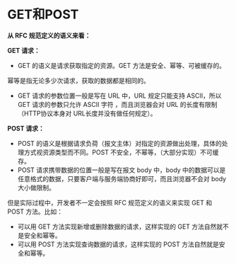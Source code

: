 # GET和POST

**从 RFC 规范定义的语义来看：**

**GET 请求：**

* GET 的语义是请求获取指定的资源。GET 方法是安全、幂等、可被缓存的。

幂等是指无论多少次请求，获取的数据都是相同的。

* GET 请求的参数位置一般是写在 URL 中，URL 规定只能支持 ASCII，所以 GET 请求的参数只允许 ASCII 字符 ，而且浏览器会对 URL 的长度有限制（HTTP协议本身对 URL长度并没有做任何规定）。

**POST 请求：**

* POST 的语义是根据请求负荷（报文主体）对指定的资源做出处理，具体的处理方式视资源类型而不同。POST 不安全，不幂等，（大部分实现）不可缓存。
* POST 请求携带数据的位置一般是写在报文 body 中，body 中的数据可以是任意格式的数据，只要客户端与服务端协商好即可，而且浏览器不会对 body 大小做限制。

但是实际过程中，开发者不一定会按照 RFC 规范定义的语义来实现 GET 和 POST 方法。比如：

* 可以用 GET 方法实现新增或删除数据的请求，这样实现的 GET 方法自然就不是安全和幂等。
* 可以用 POST 方法实现查询数据的请求，这样实现的 POST 方法自然就是安全和幂等。
